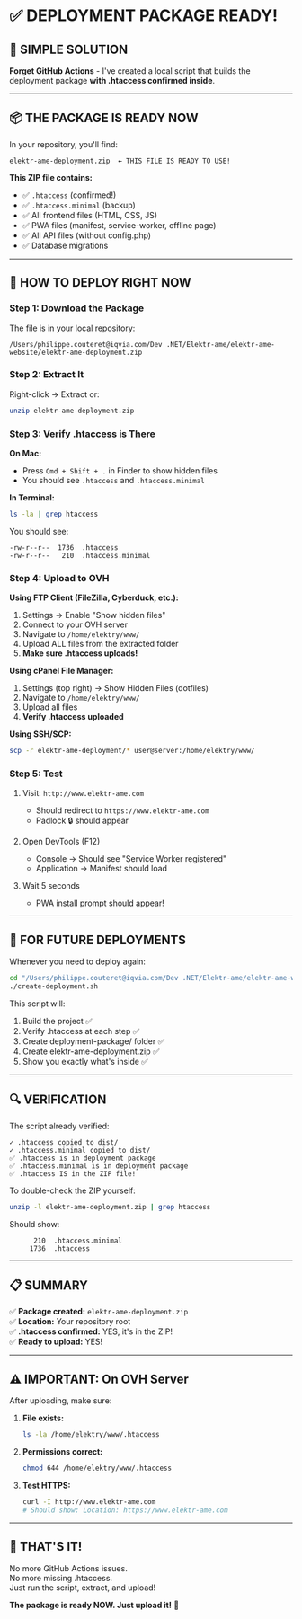 # ✅ DEPLOYMENT PACKAGE READY!

## 🎯 **SIMPLE SOLUTION**

**Forget GitHub Actions** - I've created a local script that builds the deployment package **with .htaccess confirmed inside**.

---

## 📦 **THE PACKAGE IS READY NOW**

In your repository, you'll find:

```
elektr-ame-deployment.zip  ← THIS FILE IS READY TO USE!
```

**This ZIP file contains:**
- ✅ `.htaccess` (confirmed!)
- ✅ `.htaccess.minimal` (backup)
- ✅ All frontend files (HTML, CSS, JS)
- ✅ PWA files (manifest, service-worker, offline page)
- ✅ All API files (without config.php)
- ✅ Database migrations

---

## 🚀 **HOW TO DEPLOY RIGHT NOW**

### Step 1: Download the Package

The file is in your local repository:
```
/Users/philippe.couteret@iqvia.com/Dev .NET/Elektr-ame/elektr-ame-website/elektr-ame-deployment.zip
```

### Step 2: Extract It

Right-click → Extract or:
```bash
unzip elektr-ame-deployment.zip
```

### Step 3: Verify .htaccess is There

**On Mac:**
- Press `Cmd + Shift + .` in Finder to show hidden files
- You should see `.htaccess` and `.htaccess.minimal`

**In Terminal:**
```bash
ls -la | grep htaccess
```

You should see:
```
-rw-r--r--  1736  .htaccess
-rw-r--r--   210  .htaccess.minimal
```

### Step 4: Upload to OVH

**Using FTP Client (FileZilla, Cyberduck, etc.):**
1. Settings → Enable "Show hidden files"
2. Connect to your OVH server
3. Navigate to `/home/elektry/www/`
4. Upload ALL files from the extracted folder
5. **Make sure .htaccess uploads!**

**Using cPanel File Manager:**
1. Settings (top right) → Show Hidden Files (dotfiles)
2. Navigate to `/home/elektry/www/`
3. Upload all files
4. **Verify .htaccess uploaded**

**Using SSH/SCP:**
```bash
scp -r elektr-ame-deployment/* user@server:/home/elektry/www/
```

### Step 5: Test

1. Visit: `http://www.elektr-ame.com`
   - Should redirect to `https://www.elektr-ame.com`
   - Padlock 🔒 should appear

2. Open DevTools (F12)
   - Console → Should see "Service Worker registered"
   - Application → Manifest should load

3. Wait 5 seconds
   - PWA install prompt should appear!

---

## 🔄 **FOR FUTURE DEPLOYMENTS**

Whenever you need to deploy again:

```bash
cd "/Users/philippe.couteret@iqvia.com/Dev .NET/Elektr-ame/elektr-ame-website"
./create-deployment.sh
```

This script will:
1. Build the project ✅
2. Verify .htaccess at each step ✅
3. Create deployment-package/ folder ✅
4. Create elektr-ame-deployment.zip ✅
5. Show you exactly what's inside ✅

---

## 🔍 **VERIFICATION**

The script already verified:
```
✓ .htaccess copied to dist/
✓ .htaccess.minimal copied to dist/
✅ .htaccess is in deployment package
✅ .htaccess.minimal is in deployment package
✅ .htaccess IS in the ZIP file!
```

To double-check the ZIP yourself:
```bash
unzip -l elektr-ame-deployment.zip | grep htaccess
```

Should show:
```
      210  .htaccess.minimal
     1736  .htaccess
```

---

## 📋 **SUMMARY**

✅ **Package created:** `elektr-ame-deployment.zip`  
✅ **Location:** Your repository root  
✅ **.htaccess confirmed:** YES, it's in the ZIP!  
✅ **Ready to upload:** YES!  

---

## ⚠️ **IMPORTANT: On OVH Server**

After uploading, make sure:

1. **File exists:**
   ```bash
   ls -la /home/elektry/www/.htaccess
   ```

2. **Permissions correct:**
   ```bash
   chmod 644 /home/elektry/www/.htaccess
   ```

3. **Test HTTPS:**
   ```bash
   curl -I http://www.elektr-ame.com
   # Should show: Location: https://www.elektr-ame.com
   ```

---

## 🎉 **THAT'S IT!**

No more GitHub Actions issues.  
No more missing .htaccess.  
Just run the script, extract, and upload!

**The package is ready NOW. Just upload it!** 🚀

